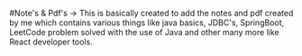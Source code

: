 #Note's & Pdf's
-> This is basically created to add the notes and pdf created by me which contains various things like java basics, JDBC's, SpringBoot, LeetCode problem solved with the use of Java and other many more like React developer tools.
